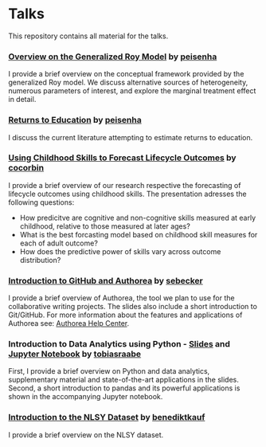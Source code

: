 # Talks

This repository contains all material for the talks.

### [Overview on the Generalized Roy Model](https://github.com/policyMetrics/talks/blob/master/overview_generalized_roy/slides.pdf) by [peisenha](https://github.com/peisenha)

I provide a brief overview on the conceptual framework provided by the generalized Roy model. We discuss alternative sources of heterogeneity, numerous parameters of interest, and explore the marginal treatment effect in detail.

### [Returns to Education](https://github.com/policyMetrics/talks/blob/master/returns_to_education/slides.pdf) by [peisenha](https://github.com/peisenha)

I discuss the current literature attempting to estimate returns to education.

### [Using Childhood Skills to Forecast Lifecycle Outcomes](https://github.com/policyMetrics/talks/blob/master/forecasting_lifecycle_outcomes/slides.pdf) by [cocorbin](https://github.com/cocorbin)

I provide a brief overview of our research respective the forecasting of lifecycle outcomes using childhood skills. The presentation adresses the following questions:
* How predicitve are cognitive and non-cognitive skills measured at early childhood, relative to those measured at later ages?
* What is the best forcasting model based on childhood skill measures for each of adult outcome?
* How does the predictive power of skills vary across outcome distribution?

### [Introduction to GitHub and Authorea](http://nbviewer.jupyter.org/format/slides/github/policyMetrics/talks/blob/master/intro_github_authorea/lecture.ipynb#/) by [sebecker](https://github.com/sebecker)

I provide a brief overview of Authorea, the tool we plan to use for the collaborative writing projects. The slides also include a short introduction to Git/GitHub. For more information about the features and applications of Authorea see: [Authorea Help Center](https://intercom.help/authorea/).

### Introduction to Data Analytics using Python - [Slides](http://nbviewer.jupyter.org/format/slides/github/policyMetrics/talks/blob/master/intro_data_analytics/slides.pdf) and [Jupyter Notebook](http://nbviewer.jupyter.org/github/policyMetrics/talks/blob/master/intro_data_analytics/data_analytics.ipynb) by [tobiasraabe](https://github.com/tobiasraabe)

First, I provide a brief overview on Python and data analytics, supplementary material and state-of-the-art applications in the slides. Second, a short introduction to pandas and its powerful applications is shown in the accompanying Jupyter notebook.

### [Introduction to the NLSY Dataset](https://github.com/policyMetrics/talks/blob/master/intro_nlsy_dataset/NLSY_intro.pdf) by [benediktkauf](https://github.com/benediktkauf)

I provide a brief overview on the NLSY dataset.
